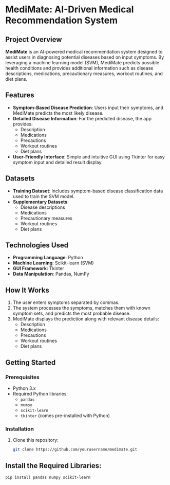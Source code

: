 # MediMate: AI-Driven Medical Recommendation System

## Project Overview
**MediMate** is an AI-powered medical recommendation system designed to assist users in diagnosing potential diseases based on input symptoms. By leveraging a machine learning model (SVM), MediMate predicts possible health conditions and provides additional information such as disease descriptions, medications, precautionary measures, workout routines, and diet plans.

## Features
- **Symptom-Based Disease Prediction**: Users input their symptoms, and MediMate predicts the most likely disease.
- **Detailed Disease Information**: For the predicted disease, the app provides:
  - Description
  - Medications
  - Precautions
  - Workout routines
  - Diet plans
- **User-Friendly Interface**: Simple and intuitive GUI using Tkinter for easy symptom input and detailed result display.

## Datasets
- **Training Dataset**: Includes symptom-based disease classification data used to train the SVM model.
- **Supplementary Datasets**:
  - Disease descriptions
  - Medications
  - Precautionary measures
  - Workout routines
  - Diet plans

## Technologies Used
- **Programming Language**: Python
- **Machine Learning**: Scikit-learn (SVM)
- **GUI Framework**: Tkinter
- **Data Manipulation**: Pandas, NumPy

## How It Works
1. The user enters symptoms separated by commas.
2. The system processes the symptoms, matches them with known symptom sets, and predicts the most probable disease.
3. MediMate displays the prediction along with relevant disease details:
   - Description
   - Medications
   - Precautions
   - Workout routines
   - Diet plans

## Getting Started

### Prerequisites
- Python 3.x
- Required Python libraries:
  - `pandas`
  - `numpy`
  - `scikit-learn`
  - `tkinter` (comes pre-installed with Python)

### Installation
1. Clone this repository:
   ```bash
   git clone https://github.com/yourusername/medimate.git
## Install the Required Libraries:
```bash
pip install pandas numpy scikit-learn
